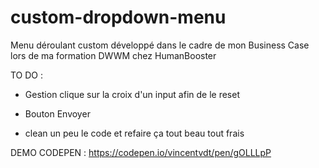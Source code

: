 # custom-dropdown-menu
 
 Menu déroulant custom développé dans le cadre de mon Business Case lors de ma formation DWWM chez HumanBooster
 
 TO DO : 
 - Gestion clique sur la croix d'un input afin de le reset
 - Bouton Envoyer

 - clean un peu le code et refaire ça tout beau tout frais

DEMO CODEPEN : https://codepen.io/vincentvdt/pen/gOLLLpP
